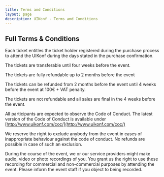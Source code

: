 ```yaml
---
title: Terms and Conditions
layout: page
description: UIKonf - Terms and Conditions
---
```


## Full Terms & Conditions

Each ticket entitles the ticket holder registered during the purchase process to attend the UIKonf during the days stated in the purchase confirmation.

The tickets are transferable until four weeks before the event.

The tickets are fully refundable up to 2 months before the event

The tickets can be refunded from 2 months before the event until 4 weeks before the event at 100€ + VAT penalty.

The tickets are not refundable and all sales are final in the 4 weeks before the event.

All participants are expected to observe the Code of Conduct. The latest version of the Code of Conduct is available under [http://www.uikonf.com/coc/](http://www.uikonf.com/coc/)

We reserve the right to exclude anybody from the event in cases of inappropriate behaviour against the code of conduct. No refunds are possible in case of such an exclusion.

During the course of the event, we or our service providers might make audio, video or photo recordings of you. You grant us the right to use these recording for commercial and non-commercial purposes by attending the event. Please inform the event staff if you object to being recorded.
